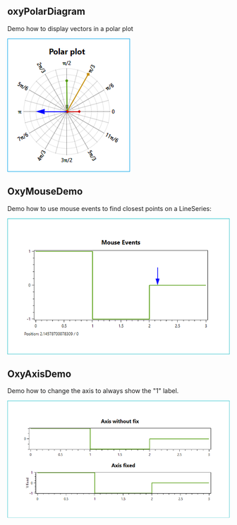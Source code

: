 ## oxyPolarDiagram
Demo how to display vectors in a polar plot

![PolarDemo](PolarDemo.bmp)

## OxyMouseDemo
Demo how to use mouse events to find closest points on a LineSeries:

![MouseDemo](MouseDemo.bmp)

## OxyAxisDemo
Demo how to change the axis to always show the "1" label.

![AxisDemo](AxisDemo.bmp)

